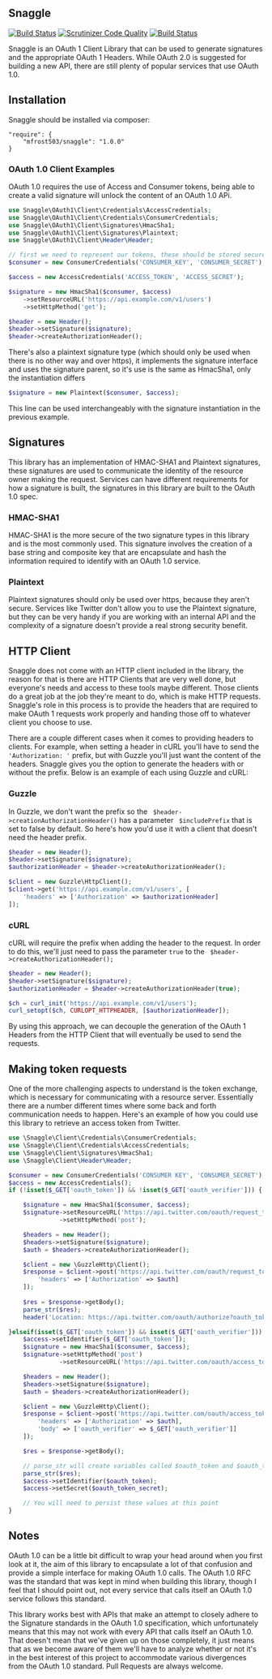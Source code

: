 ## Snaggle

[![Build Status](https://travis-ci.org/mfrost503/Snaggle.svg?branch=master)](https://travis-ci.org/mfrost503/Snaggle)
[![Scrutinizer Code
Quality](https://scrutinizer-ci.com/g/mfrost503/Snaggle/badges/quality-score.png?b=master)](https://scrutinizer-ci.com/g/mfrost503/Snaggle/?branch=master)
[![Build
Status](https://scrutinizer-ci.com/g/mfrost503/Snaggle/badges/build.png?b=master)](https://scrutinizer-ci.com/g/mfrost503/Snaggle/build-status/master)

Snaggle is an OAuth 1 Client Library that can be used to generate signatures and
the appropriate OAuth 1 Headers. While OAuth 2.0 is suggested for building a new API, there are still plenty of popular services that use OAuth 1.0. 
## Installation

Snaggle should be installed via composer:
```
"require": {
    "mfrost503/snaggle": "1.0.0"
}
```

### OAuth 1.0 Client Examples
OAuth 1.0 requires the use of Access and Consumer tokens, being able to create a valid signature will unlock the content of an OAuth 1.0 APi.

```php
use Snaggle\OAuth1\Client\Credentials\AccessCredentials;
use Snaggle\OAuth1\Client\Credentials\ConsumerCredentials;
use Snaggle\OAuth1\Client\Signatures\HmacSha1;
use Snaggle\OAuth1\Client\Signatures\Plaintext;
use Snaggle\OAuth1\Client\Header\Header;

// first we need to represent our tokens, these should be stored securely
$consumer = new ConsumerCredentials('CONSUMER_KEY', 'CONSUMER_SECRET');

$access = new AccessCredentials('ACCESS_TOKEN', 'ACCESS_SECRET');

$signature = new HmacSha1($consumer, $access)
    ->setResourceURL('https://api.example.com/v1/users')
    ->setHttpMethod('get');

$header = new Header();
$header->setSignature($signature);
$header->createAuthorizationHeader();
```

There's also a plaintext signature type (which should only be used when there is no other way and over https), it implements the signature interface and uses the signature parent, so it's use is the same as HmacSha1, only the instantiation differs
```php
$signature = new Plaintext($consumer, $access);
```
This line can be used interchangeably with the signature instantiation in the previous example.

## Signatures

This library has an implementation of HMAC-SHA1 and Plaintext signatures, these
signatures are used to communicate the identity of the resource owner making the
request. Services can have different requirements for how a signature is built,
the signatures in this library are built to the OAuth 1.0 spec.

### HMAC-SHA1

HMAC-SHA1 is the more secure of the two signature types in this library and is
the most commonly used. This signature involves the creation of a base string
and composite key that are encapsulate and hash the information required to
identify with an OAuth 1.0 service.

### Plaintext

Plaintext signatures should only be used over https, because they aren't secure.
Services like Twitter don't allow you to use the Plaintext signature, but they
can be very handy if you are working with an internal API and the complexity of
a signature doesn't provide a real strong security benefit.



## HTTP Client

Snaggle does not come with an HTTP client included in the library, the reason
for that is there are HTTP Clients that are very well done, but everyone's needs
and access to these tools maybe different. Those clients do a great job at the
job they're meant to do, which is make HTTP requests. Snaggle's role in this
process is to provide the headers that are required to make OAuth 1 requests
work properly and handing those off to whatever client you choose to use.

There are a couple different cases when it comes to providing headers to
clients. For example, when setting a header in cURL you'll have to send the
```'Authorization: '``` prefix, but with Guzzle you'll just want the content of
the headers. Snaggle gives you the option to generate the headers with or
without the prefix. Below is an example of each using Guzzle and cURL:

### Guzzle

In Guzzle, we don't want the prefix so the
``` $header->creationAuthorizationHeader()``` has a parameter ```
$includePrefix``` that is set to false by default. So here's how you'd use it
with a client that doesn't need the header prefix.
 
```php
$header = new Header();
$header->setSignature($signature);
$authorizationHeader = $header->createAuthorizationHeader();

$client = new Guzzle\HttpClient();
$client->get('https://api.example.com/v1/users', [
	'headers' => ['Authorization' => $authorizationHeader]
]);
```

### cURL

cURL will require the prefix when adding the header to the request. In order to
do this, we'll just need to pass the parameter ```true``` to the ```
$header->createAuthorizationHeader();```

```php
$header = new Header();
$header->setSignature($signature);
$authorizationHeader = $header->createAuthorizationHeader(true);

$ch = curl_init('https://api.example.com/v1/users');
curl_setopt($ch, CURLOPT_HTTPHEADER, [$authorizationHeader]);
```

By using this approach, we can decouple the generation of the OAuth 1 Headers
from the HTTP Client that will eventually be used to send the requests.

## Making token requests

One of the more challenging aspects to understand is the token exchange, which is
necessary for communicating with a resource server. Essentially there are a number 
different times where some back and forth communication needs to happen. Here's an
example of how you could use this library to retrieve an access token from Twitter.

```php
use \Snaggle\Client\Credentials\ConsumerCredentials;
use \Snaggle\Client\Credentials\AccessCredentials;
use \Snaggle\Client\Signatures\HmacSha1;
use \Snaggle\Client\Header\Header;

$consumer = new ConsumerCredentials('CONSUMER KEY', 'CONSUMER_SECRET');
$access = new AccessCredentials();
if (!isset($_GET['oauth_token']) && !isset($_GET['oauth_verifier'])) {

    $signature = new HmacSha1($consumer, $access);
    $signature->setResourceURL('https://api.twitter.com/oauth/request_token')
              ->setHttpMethod('post');

    $headers = new Header();
    $headers->setSignature($signature);
    $auth = $headers->createAuthorizationHeader();

    $client = new \GuzzleHttp\Client();
    $response = $client->post('https://api.twitter.com/oauth/request_token', [
        'headers' => ['Authorization' => $auth]
    ]);
   
    $res = $response->getBody();
    parse_str($res);
    header('Location: https://api.twitter.com/oauth/authorize?oauth_token=' . $oauth_token);

}elseif(isset($_GET['oauth_token']) && isset($_GET['oauth_verifier'])) {
    $access->setIdentifier($_GET['oauth_token']);
    $signature = new HmacSha1($consumer, $access);
    $signature->setHttpMethod('post')
              ->setResourceURL('https://api.twitter.com/oauth/access_token');

    $headers = new Header();
    $headers->setSignature($signature);
    $auth = $headers->createAuthorizationHeader();

    $client = new \GuzzleHttp\Client();
    $response = $client->post('https://api.twitter.com/oauth/access_token', [
        'headers' => ['Authorization' => $auth],
        'body' => ['oauth_verifier' => $_GET['oauth_verifier']]
    ]);

    $res = $response->getBody();

    // parse_str will create variables called $oauth_token and $oauth_token_secret
    parse_str($res);
	$access->setIdentifier($oauth_token);
	$access->setSecret($oauth_token_secret);

	// You will need to persist these values at this point
}
```

## Notes

OAuth 1.0 can be a little bit difficult to wrap your head around when you first
look at it, the aim of this library to encapsulate a lot of that confusion and
provide a simple interface for making OAuth 1.0 calls. The OAuth 1.0 RFC was the
standard that was kept in mind when building this library, though I feel that I
should point out, not every service that calls itself an OAuth 1.0 service
follows this standard.

This library works best with APIs that make an attempt to closely adhere to the
Signature standards in the OAuth 1.0 specification, which unfortunately means
that this may not work with every API that calls itself an OAuth 1.0. That
doesn't mean that we've given up on those completely, it just means that as we
become aware of them we'll have to analyze whether or not it's in the best
interest of this project to accommodate various divergences from the OAuth 1.0
standard. Pull Requests are always welcome.
